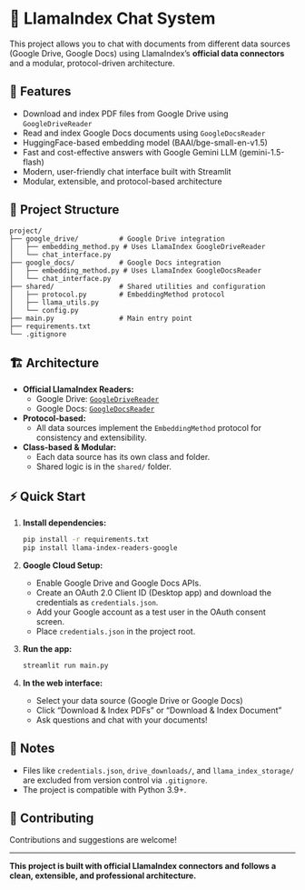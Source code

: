 # 📄 LlamaIndex Chat System

This project allows you to chat with documents from different data sources (Google Drive, Google Docs) using LlamaIndex’s **official data connectors** and a modular, protocol-driven architecture.

## 🚀 Features
- Download and index PDF files from Google Drive using `GoogleDriveReader`
- Read and index Google Docs documents using `GoogleDocsReader`
- HuggingFace-based embedding model (BAAI/bge-small-en-v1.5)
- Fast and cost-effective answers with Google Gemini LLM (gemini-1.5-flash)
- Modern, user-friendly chat interface built with Streamlit
- Modular, extensible, and protocol-based architecture

## 📁 Project Structure
```
project/
├── google_drive/          # Google Drive integration
│   ├── embedding_method.py # Uses LlamaIndex GoogleDriveReader
│   └── chat_interface.py
├── google_docs/           # Google Docs integration
│   ├── embedding_method.py # Uses LlamaIndex GoogleDocsReader
│   └── chat_interface.py
├── shared/                # Shared utilities and configuration
│   ├── protocol.py        # EmbeddingMethod protocol
│   ├── llama_utils.py
│   └── config.py
├── main.py                # Main entry point
├── requirements.txt
└── .gitignore
```

## 🏗️ Architecture
- **Official LlamaIndex Readers:**  
  - Google Drive: [`GoogleDriveReader`](https://docs.llamaindex.ai/en/stable/examples/data_connectors/GoogleDriveDemo/)
  - Google Docs: [`GoogleDocsReader`](https://docs.llamaindex.ai/en/stable/examples/data_connectors/GoogleDriveDemo/)
- **Protocol-based:**  
  - All data sources implement the `EmbeddingMethod` protocol for consistency and extensibility.
- **Class-based & Modular:**  
  - Each data source has its own class and folder.
  - Shared logic is in the `shared/` folder.

## ⚡️ Quick Start

1. **Install dependencies:**
   ```bash
   pip install -r requirements.txt
   pip install llama-index-readers-google
   ```

2. **Google Cloud Setup:**
   - Enable Google Drive and Google Docs APIs.
   - Create an OAuth 2.0 Client ID (Desktop app) and download the credentials as `credentials.json`.
   - Add your Google account as a test user in the OAuth consent screen.
   - Place `credentials.json` in the project root.

3. **Run the app:**
   ```bash
   streamlit run main.py
   ```

4. **In the web interface:**
   - Select your data source (Google Drive or Google Docs)
   - Click “Download & Index PDFs” or “Download & Index Document”
   - Ask questions and chat with your documents!

## 📝 Notes
- Files like `credentials.json`, `drive_downloads/`, and `llama_index_storage/` are excluded from version control via `.gitignore`.
- The project is compatible with Python 3.9+.

## 🤝 Contributing
Contributions and suggestions are welcome!

---

**This project is built with official LlamaIndex connectors and follows a clean, extensible, and professional architecture.** 